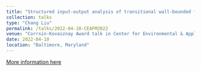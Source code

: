 ```yaml
---
title: "Structured input-output analysis of transitional wall-bounded flows"
collection: talks
type: "Chang Liu"
permalink: /talks/2022-04-10-CEAFM2022
venue: "Corrsin-Kovasznay Award talk in Center for Environmental & Applied Fluid Mechanics at Johns Hopkins University"
date: 2022-04-10
location: "Baltimore, Maryland"
---
```


[More information here](https://engineering.jhu.edu/ceafm/corrsin-kovasznay-award/)

